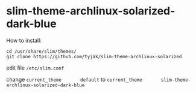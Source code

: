 # slim-theme-archlinux-solarized-dark-blue

How to install:

~~~
cd /usr/share/slim/themes/
git clone https://github.com/tyjak/slim-theme-archlinux-solarized
~~~

edit file `/etc/slim.conf`

change `current_theme       default` to `current_theme       slim-theme-archlinux-solarized-dark-blue`
